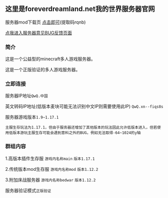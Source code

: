 ## 这里是foreverdreamland.net我的世界服务器官网

服务器mod下载页 [点击即可](https://pan.baidu.com/s/1wNQUNuNEJpzgk2onb_T5HA)(提取码rqnb)

[点我进入服务器意见BUG反馈页面](http://qwq.中国/index.php/2021/10/22/mymcserver/)

### 简介
这是一个公益型的minecraft多人游戏服务器。

这是一个正版验证的多人游戏服务器。

### 立即连接
服务器IP地址`QwQ.中国`

英文转码IP地址(低版本麦块可能无法识别中文IP则需要使用此IP) `QwQ.xn--fiqs8s`

服务器游戏版本`1.9~1.17.1`

`主服生存玩法为1.17.1，但由于服务器还增加了其他版本的玩法因此允许低版本进入，但若使用低版本游玩主服生存可能会遇到意料之外的BUG，例如无法取得-64~1024的y轴`

### 群组内容
1.高版本插件生存服 `游戏内名称main` `版本1.17.1`

2.传统版本mod生存服 `游戏内名称mod` `版本1.12.2`

3.附加床战服务器 `游戏内名称bedwar` `版本1.12.2`

服务器验证模式`正版验证`
